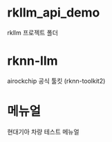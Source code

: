 # rkllm_api_demo 
rkllm 프로젝트 폴더

# rknn-llm
airockchip 공식 툴킷 (rknn-toolkit2)

# 메뉴얼
현대기아 차량 테스트 메뉴얼
